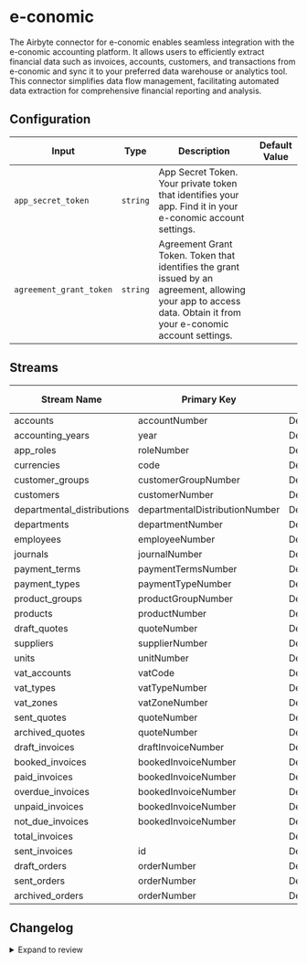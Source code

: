 # e-conomic
The Airbyte connector for e-conomic enables seamless integration with the e-conomic accounting platform. It allows users to efficiently extract financial data such as invoices, accounts, customers, and transactions from e-conomic and sync it to your preferred data warehouse or analytics tool. This connector simplifies data flow management, facilitating automated data extraction for comprehensive financial reporting and analysis.

## Configuration

| Input | Type | Description | Default Value |
|-------|------|-------------|---------------|
| `app_secret_token` | `string` | App Secret Token. Your private token that identifies your app. Find it in your e-conomic account settings. |  |
| `agreement_grant_token` | `string` | Agreement Grant Token. Token that identifies the grant issued by an agreement, allowing your app to access data. Obtain it from your e-conomic account settings. |  |

## Streams
| Stream Name | Primary Key | Pagination | Supports Full Sync | Supports Incremental |
|-------------|-------------|------------|---------------------|----------------------|
| accounts | accountNumber | DefaultPaginator | ✅ |  ❌  |
| accounting_years | year | DefaultPaginator | ✅ |  ❌  |
| app_roles | roleNumber | DefaultPaginator | ✅ |  ❌  |
| currencies | code | DefaultPaginator | ✅ |  ❌  |
| customer_groups | customerGroupNumber | DefaultPaginator | ✅ |  ❌  |
| customers | customerNumber | DefaultPaginator | ✅ |  ❌  |
| departmental_distributions | departmentalDistributionNumber | DefaultPaginator | ✅ |  ❌  |
| departments | departmentNumber | DefaultPaginator | ✅ |  ❌  |
| employees | employeeNumber | DefaultPaginator | ✅ |  ❌  |
| journals | journalNumber | DefaultPaginator | ✅ |  ❌  |
| payment_terms | paymentTermsNumber | DefaultPaginator | ✅ |  ❌  |
| payment_types | paymentTypeNumber | DefaultPaginator | ✅ |  ❌  |
| product_groups | productGroupNumber | DefaultPaginator | ✅ |  ❌  |
| products | productNumber | DefaultPaginator | ✅ |  ❌  |
| draft_quotes | quoteNumber | DefaultPaginator | ✅ |  ❌  |
| suppliers | supplierNumber | DefaultPaginator | ✅ |  ❌  |
| units | unitNumber | DefaultPaginator | ✅ |  ❌  |
| vat_accounts | vatCode | DefaultPaginator | ✅ |  ❌  |
| vat_types | vatTypeNumber | DefaultPaginator | ✅ |  ❌  |
| vat_zones | vatZoneNumber | DefaultPaginator | ✅ |  ❌  |
| sent_quotes | quoteNumber | DefaultPaginator | ✅ |  ❌  |
| archived_quotes | quoteNumber | DefaultPaginator | ✅ |  ❌  |
| draft_invoices | draftInvoiceNumber | DefaultPaginator | ✅ |  ❌  |
| booked_invoices | bookedInvoiceNumber | DefaultPaginator | ✅ |  ❌  |
| paid_invoices | bookedInvoiceNumber | DefaultPaginator | ✅ |  ❌  |
| overdue_invoices | bookedInvoiceNumber | DefaultPaginator | ✅ |  ❌  |
| unpaid_invoices | bookedInvoiceNumber | DefaultPaginator | ✅ |  ❌  |
| not_due_invoices | bookedInvoiceNumber | DefaultPaginator | ✅ |  ❌  |
| total_invoices |  | DefaultPaginator | ✅ |  ❌  |
| sent_invoices | id | DefaultPaginator | ✅ |  ❌  |
| draft_orders | orderNumber | DefaultPaginator | ✅ |  ❌  |
| sent_orders | orderNumber | DefaultPaginator | ✅ |  ❌  |
| archived_orders | orderNumber | DefaultPaginator | ✅ |  ❌  |

## Changelog

<details>
  <summary>Expand to review</summary>

| Version          | Date              | Pull Request | Subject        |
|------------------|-------------------|--------------|----------------|
| 0.0.27 | 2025-07-12 | [62969](https://github.com/airbytehq/airbyte/pull/62969) | Update dependencies |
| 0.0.26 | 2025-06-28 | [62304](https://github.com/airbytehq/airbyte/pull/62304) | Update dependencies |
| 0.0.25 | 2025-06-21 | [61984](https://github.com/airbytehq/airbyte/pull/61984) | Update dependencies |
| 0.0.24 | 2025-06-14 | [61217](https://github.com/airbytehq/airbyte/pull/61217) | Update dependencies |
| 0.0.23 | 2025-05-24 | [60403](https://github.com/airbytehq/airbyte/pull/60403) | Update dependencies |
| 0.0.22 | 2025-05-10 | [60005](https://github.com/airbytehq/airbyte/pull/60005) | Update dependencies |
| 0.0.21 | 2025-05-03 | [59437](https://github.com/airbytehq/airbyte/pull/59437) | Update dependencies |
| 0.0.20 | 2025-04-26 | [58838](https://github.com/airbytehq/airbyte/pull/58838) | Update dependencies |
| 0.0.19 | 2025-04-19 | [58340](https://github.com/airbytehq/airbyte/pull/58340) | Update dependencies |
| 0.0.18 | 2025-04-12 | [57786](https://github.com/airbytehq/airbyte/pull/57786) | Update dependencies |
| 0.0.17 | 2025-04-05 | [57227](https://github.com/airbytehq/airbyte/pull/57227) | Update dependencies |
| 0.0.16 | 2025-03-29 | [56508](https://github.com/airbytehq/airbyte/pull/56508) | Update dependencies |
| 0.0.15 | 2025-03-22 | [55982](https://github.com/airbytehq/airbyte/pull/55982) | Update dependencies |
| 0.0.14 | 2025-03-08 | [55306](https://github.com/airbytehq/airbyte/pull/55306) | Update dependencies |
| 0.0.13 | 2025-03-01 | [54982](https://github.com/airbytehq/airbyte/pull/54982) | Update dependencies |
| 0.0.12 | 2025-02-22 | [54440](https://github.com/airbytehq/airbyte/pull/54440) | Update dependencies |
| 0.0.11 | 2025-02-15 | [53766](https://github.com/airbytehq/airbyte/pull/53766) | Update dependencies |
| 0.0.10 | 2025-02-08 | [53362](https://github.com/airbytehq/airbyte/pull/53362) | Update dependencies |
| 0.0.9 | 2025-02-01 | [52858](https://github.com/airbytehq/airbyte/pull/52858) | Update dependencies |
| 0.0.8 | 2025-01-25 | [52336](https://github.com/airbytehq/airbyte/pull/52336) | Update dependencies |
| 0.0.7 | 2025-01-18 | [51645](https://github.com/airbytehq/airbyte/pull/51645) | Update dependencies |
| 0.0.6 | 2025-01-11 | [51139](https://github.com/airbytehq/airbyte/pull/51139) | Update dependencies |
| 0.0.5 | 2024-12-28 | [50551](https://github.com/airbytehq/airbyte/pull/50551) | Update dependencies |
| 0.0.4 | 2024-12-21 | [50016](https://github.com/airbytehq/airbyte/pull/50016) | Update dependencies |
| 0.0.3 | 2024-12-14 | [49523](https://github.com/airbytehq/airbyte/pull/49523) | Update dependencies |
| 0.0.2 | 2024-12-12 | [49165](https://github.com/airbytehq/airbyte/pull/49165) | Update dependencies |
| 0.0.1 | 2024-10-28 | | Initial release by [@parthiv11](https://github.com/parthiv11) via Connector Builder |

</details>
